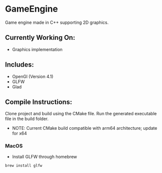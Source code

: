 # GameEngine
Game engine made in C++ supporting 2D graphics.

## Currently Working On:
- Graphics implementation

## Includes:
- OpenGl (Version 4.1)
- GLFW
- Glad

## Compile Instructions:
Clone project and build using the CMake file. Run the generated executable file in the build folder.
- NOTE: Current CMake build compatible with arm64 architecture; update for x64
### MacOS
- Install GLFW through homebrew
```
brew install glfw
```


